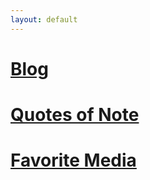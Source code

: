 ```yaml
---
layout: default
---
```


# [Blog](/blog/indexblog.md)

# [Quotes of Note](./quotes.md)

# [Favorite Media](./other.md)


